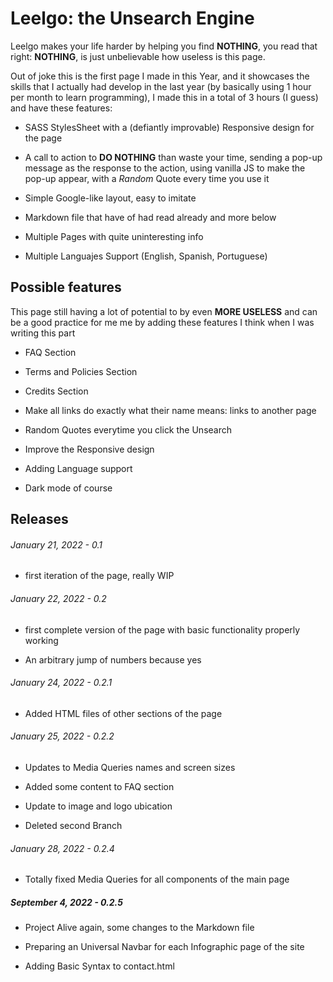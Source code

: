 # Leelgo: the Unsearch Engine

Leelgo makes your life harder by helping you find **NOTHING**, you read that right: **NOTHING**, is just unbelievable how useless is this page.

Out of joke this is the first page I made in this Year, and it showcases the skills that I actually had develop in the last year (by basically using 1 hour per month to learn programming), I made this in a total of 3 hours (I guess) and have these features:

- SASS StylesSheet with a (defiantly improvable) Responsive design for the page

- A call to action to **DO NOTHING** than waste your time, sending a pop-up message as the response to the action, using vanilla JS to make the pop-up appear, with a *Random* Quote every time you use it

- Simple Google-like layout, easy to imitate

- Markdown file that have of had read already and more below

- Multiple Pages with quite uninteresting info

- Multiple Languajes Support (English, Spanish, Portuguese)

## Possible features

This page still having a lot of potential to by even **MORE USELESS** and can be a good practice for me me by adding these features I think when I was writing this part

- FAQ Section

- Terms and Policies Section 

- Credits Section

- Make all links do exactly what their name means: links to another page

- Random Quotes everytime you click the Unsearch

- Improve the Responsive design

- Adding Language support

- Dark mode of course

## Releases

###### January 21, 2022 - 0.1

- first iteration of the page, really WIP

###### January 22, 2022 - 0.2

- first complete version of the page with basic functionality properly working

- An arbitrary jump of numbers because yes

###### January 24, 2022 - 0.2.1

- Added HTML files of other sections of the page

###### January 25, 2022 - 0.2.2

- Updates to Media Queries names and screen sizes

- Added some content to FAQ section

- Update to image and logo ubication

- Deleted second Branch

###### January 28, 2022 - 0.2.4

- Totally fixed Media Queries for all components of the main page

##### September 4, 2022 - 0.2.5

- Project Alive again, some changes to the Markdown file

- Preparing an Universal Navbar for each Infographic page of the site

- Adding Basic Syntax to contact.html
